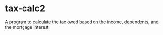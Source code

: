 # tax-calc2
A program to calculate the tax owed based on the income, dependents, and the mortgage interest.
